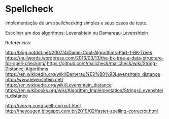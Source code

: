 # Spellcheck

Implementação de um spellchecking simples e seus casos de teste.

Escolher um dos algoritmos: Levenshtein ou Damareau-Levenshtein

Referências: 

  http://blog.notdot.net/2007/4/Damn-Cool-Algorithms-Part-1-BK-Trees
  https://nullwords.wordpress.com/2013/03/13/the-bk-tree-a-data-structure-for-spell-checking/
  https://github.com/mailcheck/mailcheck/wiki/String-Distance-Algorithms
  https://en.wikipedia.org/wiki/Damerau%E2%80%93Levenshtein_distance
  http://www.levenshtein.net/
  https://en.wikipedia.org/wiki/Levenshtein_distance
  https://en.wikibooks.org/wiki/Algorithm_Implementation/Strings/Levenshtein_distance

  http://norvig.com/spell-correct.html
  http://theyougen.blogspot.com.br/2010/02/faster-spelling-corrector.html
